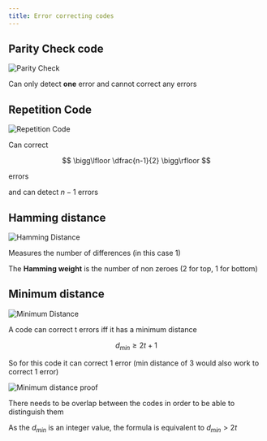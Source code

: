 ```yaml
---
title: Error correcting codes
---
```


## Parity Check code

![Parity Check](/img/Uni/CaC/ECC/parity_check.png)

Can only detect **one** error and cannot correct any errors

## Repetition Code

![Repetition Code](/img/Uni/CaC/ECC/repetition_code.png)

Can correct

$$
\bigg\lfloor \dfrac{n-1}{2} \bigg\rfloor
$$

errors

and can detect $n-1$ errors

## Hamming distance

![Hamming Distance](/img/Uni/CaC/ECC/hamming_distance.png)

Measures the number of differences (in this case 1)

The **Hamming weight** is the number of non zeroes (2 for top, 1 for bottom)

## Minimum distance

![Minimum Distance](/img/Uni/CaC/ECC/minimum_distance.png)

A code can correct t errors iff it has a minimum distance

$$
d_{min}\geqslant 2t+1
$$

So for this code it can correct 1 error (min distance of 3 would also work to correct 1 error)

![Minimum distance proof](/img/Uni/CaC/ECC/mind_proof.png)

There needs to be overlap between the codes in order to be able to distinguish them

As the $d_{min}$ is an integer value, the formula is equivalent to $d_{min}>2t$
